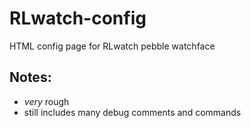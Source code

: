 # RLwatch-config
HTML config page for RLwatch pebble watchface

## Notes:
- _very_ rough
- still includes many debug comments and commands
